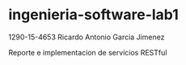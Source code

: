 # ingenieria-software-lab1
1290-15-4653
Ricardo Antonio Garcia Jimenez

Reporte e implementacion de servicios RESTful
